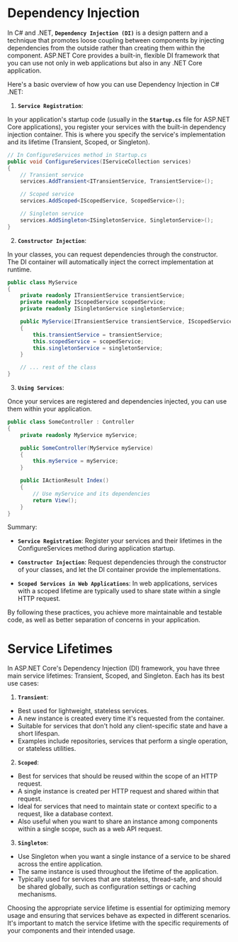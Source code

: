 # Dependency Injection

In C# and .NET, **`Dependency Injection (DI)`** is a design pattern and a technique that promotes loose coupling between components by injecting dependencies from the outside rather than creating them within the component. ASP.NET Core provides a built-in, flexible DI framework that you can use not only in web applications but also in any .NET Core application.

Here's a basic overview of how you can use Dependency Injection in C# .NET:

1. **`Service Registration`**:
   
In your application's startup code (usually in the **`Startup.cs`** file for ASP.NET Core applications), you register your services with the built-in dependency injection container. This is where you specify the service's implementation and its lifetime (Transient, Scoped, or Singleton).

```csharp
// In ConfigureServices method in Startup.cs
public void ConfigureServices(IServiceCollection services)
{
    // Transient service
    services.AddTransient<ITransientService, TransientService>();

    // Scoped service
    services.AddScoped<IScopedService, ScopedService>();

    // Singleton service
    services.AddSingleton<ISingletonService, SingletonService>();
}

```

2. **`Constructor Injection`**:

In your classes, you can request dependencies through the constructor. The DI container will automatically inject the correct implementation at runtime.

```csharp
public class MyService
{
    private readonly ITransientService transientService;
    private readonly IScopedService scopedService;
    private readonly ISingletonService singletonService;

    public MyService(ITransientService transientService, IScopedService scopedService, ISingletonService singletonService)
    {
        this.transientService = transientService;
        this.scopedService = scopedService;
        this.singletonService = singletonService;
    }

    // ... rest of the class
}

```

3. **`Using Services`**:

Once your services are registered and dependencies injected, you can use them within your application.

```csharp
public class SomeController : Controller
{
    private readonly MyService myService;

    public SomeController(MyService myService)
    {
        this.myService = myService;
    }

    public IActionResult Index()
    {
        // Use myService and its dependencies
        return View();
    }
}

```

Summary:

* **`Service Registration`**: Register your services and their lifetimes in the ConfigureServices method during application startup.

* **`Constructor Injection`**: Request dependencies through the constructor of your classes, and let the DI container provide the implementations.

* **`Scoped Services in Web Applications`**: In web applications, services with a scoped lifetime are typically used to share state within a single HTTP request.

By following these practices, you achieve more maintainable and testable code, as well as better separation of concerns in your application.

# Service Lifetimes

In ASP.NET Core's Dependency Injection (DI) framework, you have three main service lifetimes: Transient, Scoped, and Singleton. Each has its best use cases:

1. **`Transient`**:
* Best used for lightweight, stateless services.
* A new instance is created every time it's requested from the container.
* Suitable for services that don't hold any client-specific state and have a short lifespan.
* Examples include repositories, services that perform a single operation, or stateless utilities.

2. **`Scoped`**:
* Best for services that should be reused within the scope of an HTTP request.
* A single instance is created per HTTP request and shared within that request.
* Ideal for services that need to maintain state or context specific to a request, like a database context.
* Also useful when you want to share an instance among components within a single scope, such as a web API request.

3. **`Singleton`**:
* Use Singleton when you want a single instance of a service to be shared across the entire application.
* The same instance is used throughout the lifetime of the application.
* Typically used for services that are stateless, thread-safe, and should be shared globally, such as configuration settings or caching mechanisms.

Choosing the appropriate service lifetime is essential for optimizing memory usage and ensuring that services behave as expected in different scenarios. It's important to match the service lifetime with the specific requirements of your components and their intended usage.

